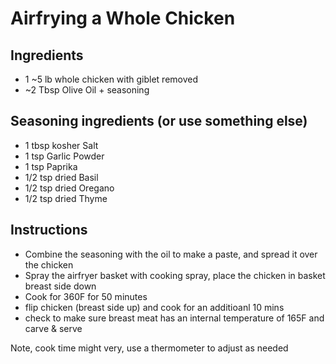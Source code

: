 # Airfrying a Whole Chicken

## Ingredients
* 1 ~5 lb whole chicken with giblet removed
* ~2 Tbsp Olive Oil + seasoning

## Seasoning ingredients (or use something else)
* 1 tbsp kosher Salt
* 1 tsp Garlic Powder
* 1 tsp Paprika
* 1/2 tsp dried Basil
* 1/2 tsp dried Oregano
* 1/2 tsp dried Thyme

## Instructions
* Combine the seasoning with the oil to make a paste, and spread it over the chicken
* Spray the airfryer basket with cooking spray, place the chicken in basket breast side down
* Cook for 360F for 50 minutes
* flip chicken (breast side up) and cook for an additioanl 10 mins
* check to make sure breast meat has an internal temperature of 165F and carve & serve

Note, cook time might very, use a thermometer to adjust as needed
